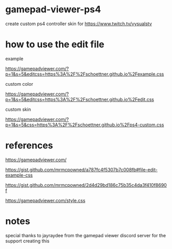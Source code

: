 # gamepad-viewer-ps4

create custom ps4 controller skin for https://www.twitch.tv/vysualstv

# how to use the edit file
example

https://gamepadviewer.com/?p=1&s=5&editcss=https%3A%2F%2Fschoettner.github.io%2Fexample.css

custom color

https://gamepadviewer.com/?p=1&s=5&editcss=https%3A%2F%2Fschoettner.github.io%2Fedit.css

custom skin

https://gamepadviewer.com/?p=1&s=5&css=https%3A%2F%2Fschoettner.github.io%2Fps4-custom.css

# references
https://gamepadviewer.com/

https://gist.github.com/mrmcpowned/a787fc4f5307b7c008fb#file-edit-example-css

https://gist.github.com/mrmcpowned/2d4d29bd186c75b35c4da3f410f8690f

https://gamepadviewer.com/style.css

# notes
special thanks to jayraydee from the gamepad viewer discord server for the support creating this
